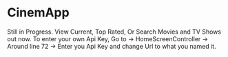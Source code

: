# CinemApp
Still in Progress.
View Current, Top Rated, Or Search Movies and TV Shows out now.
To enter your own Api Key, Go to -> HomeScreenController -> Around line 72 -> Enter you Api Key and change Url to what you named it.

